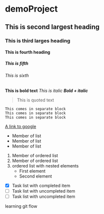 # demoProject

## This is second largest heading
### This is third larges heading
#### This is fourth heading
##### This is fifth
###### This is sixth

**This is bold text**
*This is italic*
***Bold + italic***
>This is quoted text
```
This comes in separate block
This comes in separate block
This comes in separate block
```
[A link to google](www.google.com)
- Member of list
- Member of list
- Member of list

1. Member of ordered list
2. Member of ordered list
3. ordered list with nested elements
   - First element
   - Second element
   
   
- [x] Task list with completed item
- [ ] Task list with uncompleted item
- [ ] Task list with uncompleted item

learning git flow
